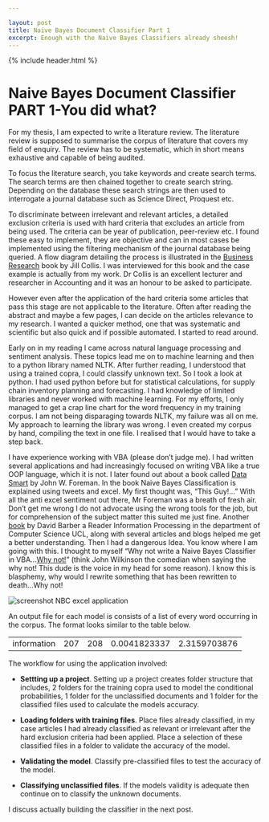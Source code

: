 ```yaml
---

layout: post
title: Naive Bayes Document Classifier Part 1
excerpt: Enough with the Naive Bayes Classifiers already sheesh!
---
```


{% include header.html %}

# Naive Bayes Document Classifier PART 1-You did what? #

For my thesis, I am expected to write a literature review. The literature review is supposed to summarise the corpus of literature that covers my field of enquiry. The review has to be systematic, which in short means exhaustive and capable of being audited. 

To focus the literature search, you take keywords and create search terms. The search terms are then chained together to create search string. Depending on the database these search strings are then used to interrogate a journal database such as Science Direct, Proquest etc. 

To discriminate between irrelevant and relevant articles, a detailed exclusion criteria is used with hard criteria that excludes an article from being used. The criteria can be year of publication, peer-review etc. I found these easy to implement, they are objective and can in most cases be implemented using the filtering mechanism of the journal database being queried. A flow diagram detailing the process is illustrated in the [Business Research](http://www.amazon.co.uk/Business-Research-Practical-Undergraduate-Postgraduate/dp/0230301835/ref=sr_1_sc_1?ie=UTF8&qid=1437217747&sr=8-1-spell&keywords=business+research+jill+colis) book by Jill Collis. I was interviewed for this book and the case example is actually from my work. Dr Collis is an excellent lecturer and researcher in Accounting and it was an honour to be asked to participate.

However even after the application of the hard criteria some articles that pass this stage are not applicable to the literature.  Often after reading the abstract and maybe a few pages, I can decide on the articles relevance to my research. I wanted a quicker method, one that was systematic and scientific but also quick and if possible automated. I started to read around.

Early on in my reading I came across natural language processing and sentiment analysis. These topics lead me on to machine learning and then to a python library named NLTK. After further reading, I understood that using a trained copra, I could classify unknown text. So I took a look at python. I had used python before but for statistical calculations, for supply chain inventory planning and forecasting. I had knowledge of limited libraries and never worked with machine learning. For my efforts, I only managed to get a crap line chart for the word frequency in my training corpus. I am not being disparaging towards NLTK, my failure was all on me. My approach to learning the library was wrong. I even created my corpus by hand, compiling the text in one file.  I realised that I would have to take a step back.

I have experience working with VBA (please don’t judge me). I had written several applications and had increasingly focused on writing VBA like a true OOP language, which it is not. I later found out about a book called [Data Smart](http://www.amazon.co.uk/Data-Smart-Science-Transform-Information/dp/111866146X/ref=sr_1_1?ie=UTF8&qid=1437218510&sr=8-1&keywords=data+smart) by John W. Foreman. In the book Naive Bayes Classification is explained using tweets and excel. My first thought was, “This Guy!…” With all the anti excel sentiment out there, Mr Foreman was a breath of fresh air. Don’t get me wrong I do not advocate using the wrong tools for the job, but for comprehension of the subject matter this suited me just fine. Another [book](https://www.google.co.uk/url?sa=t&rct=j&q=&esrc=s&source=web&cd=1&cad=rja&uact=8&ved=0CCIQFjAAahUKEwjb2t2py-TGAhWIbRQKHU0-A4k&url=http%3A%2F%2Fweb4.cs.ucl.ac.uk%2Fstaff%2FD.Barber%2Ftextbook%2F090310.pdf&ei=HDqqVdvcJojbUc38jMgI&usg=AFQjCNE1DaK9fD5mFcKXuRpSylvEP2wNsg&sig2=mZOo915kIYGLkWCaGfbZ_Q&bvm=bv.98197061,d.d24) by David Barber a Reader Information Processing in the department of Computer Science UCL, along with several articles and blogs helped me get a better understanding. Then I had a dangerous Idea. You know where I am going with this. I thought to myself “Why not write a Naive Bayes Classifier in VBA…[Why not!](https://youtu.be/V2rG8nKh4Cc?t=1m26s)” (think John Wilkinson the comedian when saying the why not! This dude is the voice in my head for some reason). I know this is blasphemy, why would I rewrite something that has been rewritten to death...Why not!

![screenshot NBC excel application]({{base}}/assets/printoutNBC.png "NBC Screenshot")

An output file for each model is consists of a list of every word occurring in the corpus. The format looks similar to the table below.
<table>
<tr>
<td>information</td>
<td>207</td>
<td>208</td>
<td>0.0041823337</td>
<td>2.3159703876</td>
</tr>
</table>

 The workflow for using the application involved:

 * **Settting up a project**. Setting up a project creates folder structure that includes, 2 folders for the training copra used to model the conditional probabilities, 1 folder for the unclassified documents and 1 folder for the classified files used to calculate the models accuracy.

 * **Loading folders with training files**. Place files already classified, in my case articles I had already classified as relevant or irrelevant after the hard exclusion criteria had been applied. Place a selection of these classified files in a folder to validate the accuracy of the model.

 * **Validating the model**. Classify pre-classified files to test the accuracy of the model.

 * **Classifying unclassified files**. If the models validity is adequate then continue on to classify the unknown documents. 

I discuss actually building the classifier in the next post.
